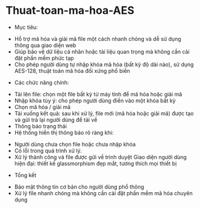 # Thuat-toan-ma-hoa-AES
* Mục tiêu:
- Hỗ trợ mã hóa và giải mã file một cách nhanh chóng và dễ sử dụng thông qua giao diện web
- Giúp bảo vệ dữ liệu cá nhân hoặc tài liệu quan trọng mà không cần cài đặt phần mềm phức tạp
- Cho phép người dùng tự nhập khóa mã hóa (bất kỳ độ dài nào), sử dụng AES-128, thuật toán mã hóa đối xứng phổ biến
* Các chức năng chính:
- Tải lên file: chọn một file bất kỳ từ máy tính để mã hóa hoặc giải mã
- Nhập khóa tùy ý: cho phép người dùng điền vào một khóa bất kỳ
- Chọn mã hóa / giải mã
- Tải xuống kết quả: sau khi xử lý, file mới (mã hóa hoặc giải mã) được tạo và gửi trả lại người dùng để tải về
- Thông báo trạng thái
- Hệ thống hiển thị thông báo rõ ràng khi:
+ Người dùng chưa chọn file hoặc chưa nhập khóa
+ Có lỗi trong quá trình xử lý.
+ Xử lý thành công và file được gửi về trình duyệt
 Giao diện người dùng hiện đại: thiết kế glassmorphism đẹp mắt, tương thích mọi thiết bị 
* Tổng kết
- Bảo mật thông tin cơ bản cho người dùng phổ thông
- Xử lý file nhanh chóng mà không cần cài đặt phần mềm mã hóa chuyên dụng

